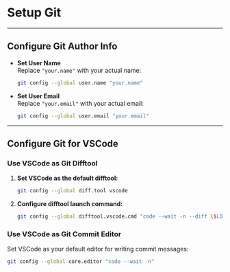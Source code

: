 # Setup Git

---

## Configure Git Author Info

- **Set User Name**  
  Replace `"your.name"` with your actual name:

  ```bash
  git config --global user.name "your.name"
  ```

- **Set User Email**  
  Replace `"your.email"` with your actual email:

  ```bash
  git config --global user.email "your.email"
  ```

---

## Configure Git for VSCode

### Use VSCode as Git Difftool

1. **Set VSCode as the default difftool:**

   ```bash
   git config --global diff.tool vscode
   ```

2. **Configure difftool launch command:**

   ```bash
   git config --global difftool.vscode.cmd "code --wait -n --diff \$LOCAL \$REMOTE"
   ```

### Use VSCode as Git Commit Editor

Set VSCode as your default editor for writing commit messages:

```bash
git config --global core.editor "code --wait -n"
```
